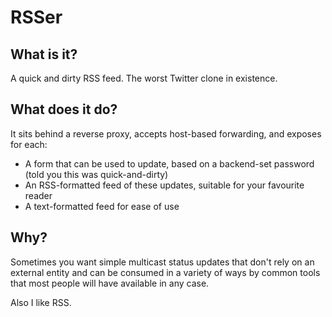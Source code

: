 # RSSer
## What is it?
A quick and dirty RSS feed. The worst Twitter clone in existence.

## What does it do?
It sits behind a reverse proxy, accepts host-based forwarding, and exposes for each:
- A form that can be used to update, based on a backend-set password (told you this was quick-and-dirty)
- An RSS-formatted feed of these updates, suitable for your favourite reader
- A text-formatted feed for ease of use

## Why?
Sometimes you want simple multicast status updates that don't rely on an external entity and can be consumed in a variety of ways by common tools that most people will have available in any case.

Also I like RSS.


